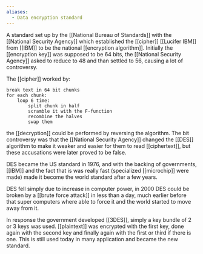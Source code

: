 ```yaml
---
aliases:
  - Data encryption standard
---
```

A standard set up by the [[National Bureau of Standards]] with the [[National Security Agency]] which established the [[cipher]] [[Lucifer IBM]] from [[IBM]] to be the national [[encryption algorithm]].
Initially the [[encryption key]] was supposed to be 64 bits, the [[National Security Agency]] asked to reduce to 48 and than settled to 56, causing a lot of controversy.

The [[cipher]] worked by:
```
break text in 64 bit chunks
for each chunk:
	loop 6 time:
		split chunk in half
		scramble it with the F-function
		recombine the halves
		swap them	
```
the [[decryption]] could be performed by reversing the algorithm. The bit controversy was that the [[National Security Agency]] changed the [[DES]] algorithm to make it weaker and easier for them to read [[ciphertext]], but these accusations were later proved to be false.

DES became the US standard in 1976, and with the backing of governments, [[IBM]] and the fact that is was really fast (specialized [[microchip]] were made) made it become the world standard after a few years.

DES fell simply due to increase in computer power, in 2000 DES could be broken by a [[brute force attack]] in less than a day, much earlier before that super computers where able to force it and the world started to move away from it.

In response the government developed [[3DES]], simply a key bundle of 2 or 3 keys was used. [[plaintext]] was encrypted with the first key, done again with the second key and finally again with the first or third if there is one. This is still used today in many application and became the new standard.






